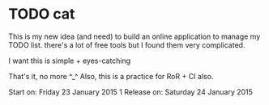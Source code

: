 # TODO cat
This is my new idea (and need) to build an online application to manage my TODO list.
there's a lot of free tools but I found them very complicated.

I want this is simple + eyes-catching 

That's it, no more ^_^
Also, this is a practice for RoR + CI also.


Start on: Friday 23 January 2015
1 Release on: Saturday 24 January 2015

